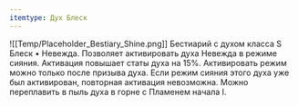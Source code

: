 ```yaml
---
itemtype: Дух Блеск
---
```

![[Temp/Placeholder_Bestiary_Shine.png]]
Бестиарий с духом класса S Блеск • Невежда. Позволяет активировать духа Невежда в режиме сияния. Активация повышает статы духа на 15%. Активировать режим можно только после призыва духа. Если режим сияния этого духа уже был активирован, повторная активация невозможна. Можно переплавить в пыль духа в горне с Пламенем начала I.
